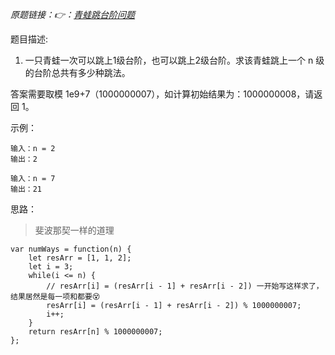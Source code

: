 *原题链接：👉：[青蛙跳台阶问题](https://leetcode-cn.com/problems/qing-wa-tiao-tai-jie-wen-ti-lcof/)*

题目描述:

1. 一只青蛙一次可以跳上1级台阶，也可以跳上2级台阶。求该青蛙跳上一个 n 级的台阶总共有多少种跳法。

答案需要取模 1e9+7（1000000007），如计算初始结果为：1000000008，请返回 1。


示例：

```
输入：n = 2
输出：2
```
```
输入：n = 7
输出：21
```

思路：
> 斐波那契一样的道理

```
var numWays = function(n) {
    let resArr = [1, 1, 2];
    let i = 3;
    while(i <= n) {
        // resArr[i] = (resArr[i - 1] + resArr[i - 2]) 一开始写这样求了，结果居然是每一项和都要😵
        resArr[i] = (resArr[i - 1] + resArr[i - 2]) % 1000000007;
        i++;
    }
    return resArr[n] % 1000000007;
};
```